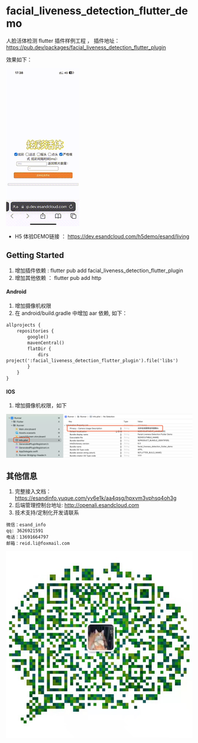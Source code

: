 # facial_liveness_detection_flutter_demo

人脸活体检测 flutter 插件样例工程 ， 插件地址： https://pub.dev/packages/facial_liveness_detection_flutter_plugin

效果如下：

![demo](imgs/demo.gif)


- H5 体验DEMO链接 ： https://dev.esandcloud.com/h5demo/esand/living

## Getting Started

1. 增加插件依赖 :   flutter pub add facial_liveness_detection_flutter_plugin   
2. 增加其他依赖 ：  flutter pub add http

#### Android

1. 增加摄像机权限
2. 在 android/build.gradle 中增加 aar 依赖, 如下：
```
allprojects {
    repositories {
        google()
        mavenCentral()
        flatDir {
            dirs project(':facial_liveness_detection_flutter_plugin').file('libs')
        }
    }
}
```

#### IOS

1. 增加摄像机权限，如下

![照片](imgs/WechatIMG534.jpg)



## 其他信息
1. 完整接入文档：https://esandinfo.yuque.com/yv6e1k/aa4qsg/hpxvm3vphsq4oh3g
3. 后端管理控制台地址: http://openali.esandcloud.com
4. 技术支持/定制化开发请联系
```
微信：esand_info
qq: 3626921591
电话：13691664797
邮箱：reid.li@foxmail.com
```
![wechatqrcode](imgs/qrcode.jpeg)
